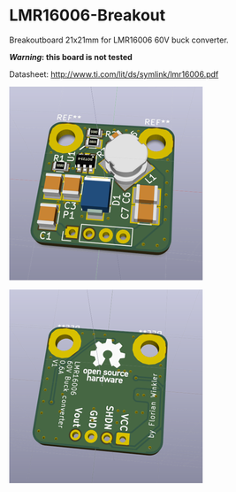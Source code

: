 # LMR16006-Breakout
Breakoutboard 21x21mm for LMR16006 60V buck converter.

**_Warning_: this board is not tested**

Datasheet: http://www.ti.com/lit/ds/symlink/lmr16006.pdf

![top 3D rendering from KiCad](/pictures/3d_top.png?raw=true "Top")

![bottom 3D rendering from KiCad](/pictures/3d_bottom.png?raw=true "Bottom")
